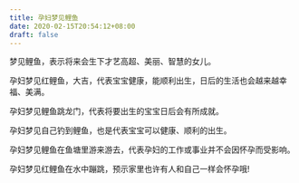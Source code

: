 ```yaml
---
title: 孕妇梦见鲤鱼
date: 2020-02-15T20:54:12+08:00
draft: false
---
```


梦见鲤鱼，表示将来会生下才艺高超、美丽、智慧的女儿。


孕妇梦见红鲤鱼，大吉，代表宝宝健康，能顺利出生，日后的生活也会越来越幸福、美满。


孕妇梦见鲤鱼跳龙门，代表将要出生的宝宝日后会有所成就。


孕妇梦见自己钓到鲤鱼，也是代表宝宝可以健康、顺利的出生。


孕妇梦见鲤鱼在鱼塘里游来游去，代表孕妇的工作或事业并不会因怀孕而受影响。


孕妇梦见红鲤鱼在水中蹦跳，预示家里也许有人和自己一样会怀孕哦!